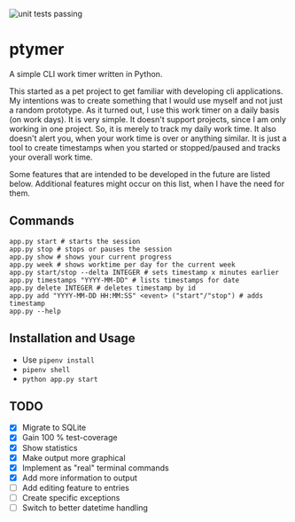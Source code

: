 ![unit tests passing](https://github.com/falkoin/ptymer/actions/workflows/main.yml/badge.svg?event=push)

# ptymer
A simple CLI work timer written in Python.

This started as a pet project to get familiar with developing cli applications. My intentions was to create something
that I would use myself and not just a random prototype. As it turned out, I use this work timer on a daily basis (on work
days). It is very simple. It doesn't support projects, since I am only working in one project. So, it is merely to track
my daily work time. It also doesn't alert you, when your work time is over or anything similar. It is just a tool to
create timestamps when you started or stopped/paused and tracks your overall work time.

Some features that are intended to be developed in the future are listed below. Additional features might occur on this 
list, when I have the need for them.

## Commands
    app.py start # starts the session
    app.py stop # stops or pauses the session
    app.py show # shows your current progress 
    app.py week # shows worktime per day for the current week
    app.py start/stop --delta INTEGER # sets timestamp x minutes earlier
    app.py timestamps "YYYY-MM-DD" # lists timestamps for date
    app.py delete INTEGER # deletes timestamp by id
    app.py add "YYYY-MM-DD HH:MM:SS" <event> ("start"/"stop") # adds timestamp
    app.py --help

## Installation and Usage
- Use `pipenv install`
- `pipenv shell`
- `python app.py start`

## TODO
- [x] Migrate to SQLite
- [x] Gain 100 % test-coverage
- [x] Show statistics
- [x] Make output more graphical
- [x] Implement as "real" terminal commands
- [x] Add more information to output
- [ ] Add editing feature to entries
- [ ] Create specific exceptions
- [ ] Switch to better datetime handling
